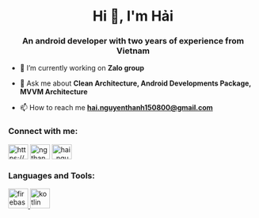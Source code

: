 <h1 align="center">Hi 👋, I'm Hải</h1>
<h3 align="center">An android developer with two years of experience from Vietnam</h3>

- 🔭 I’m currently working on **Zalo group**

- 💬 Ask me about **Clean Architecture, Android Developments Package, MVVM Architecture**

- 📫 How to reach me **hai.nguyenthanh150800@gmail.com**

<h3 align="left">Connect with me:</h3>
<p align="left">
<a href="https://linkedin.com/in/https://www.linkedin.com/in/nguyenthanhhai/" target="blank"><img align="center" src="https://raw.githubusercontent.com/rahuldkjain/github-profile-readme-generator/master/src/images/icons/Social/linked-in-alt.svg" alt="https://www.linkedin.com/in/nguyenthanhhai/" height="30" width="40" /></a>
<a href="https://fb.com/ngthanhhai30012021" target="blank"><img align="center" src="https://raw.githubusercontent.com/rahuldkjain/github-profile-readme-generator/master/src/images/icons/Social/facebook.svg" alt="ngthanhhai30012021" height="30" width="40" /></a>
<a href="https://www.leetcode.com/hai_nguyen" target="blank"><img align="center" src="https://raw.githubusercontent.com/rahuldkjain/github-profile-readme-generator/master/src/images/icons/Social/leet-code.svg" alt="hai_nguyen" height="30" width="40" /></a>
</p>

<h3 align="left">Languages and Tools:</h3>
<p align="left"> <a href="https://firebase.google.com/" target="_blank" rel="noreferrer"> <img src="https://www.vectorlogo.zone/logos/firebase/firebase-icon.svg" alt="firebase" width="40" height="40"/> </a> <a href="https://kotlinlang.org" target="_blank" rel="noreferrer"> <img src="https://www.vectorlogo.zone/logos/kotlinlang/kotlinlang-icon.svg" alt="kotlin" width="40" height="40"/> </a> </p>
